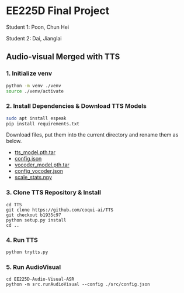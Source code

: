# EE225D Final Project

Student 1: Poon, Chun Hei

Student 2: Dai, Jianglai



## Audio-visual Merged with TTS



### 1. Initialize venv

```bash
python -m venv ./venv
source ./venv/activate
```



### 2. Install Dependencies & Download TTS Models

```bash
sudo apt install espeak
pip install requirements.txt
```

Download files, put them into the current directory and rename them as below.

- [tts_model.pth.tar](https://drive.google.com/uc?id=1dntzjWFg7ufWaTaFy80nRz-Tu02xWZos)
- [config.json](https://drive.google.com/uc?id=18CQ6G6tBEOfvCHlPqP8EBI4xWbrr9dBc)
- [vocoder_model.pth.tar](https://drive.google.com/uc?id=1Ty5DZdOc0F7OTGj9oJThYbL5iVu_2G0K)
- [config_vocoder.json](https://drive.google.com/uc?id=1Rd0R_nRCrbjEdpOwq6XwZAktvugiBvmu)
- [scale_stats.npy](https://drive.google.com/uc?id=11oY3Tv0kQtxK_JPgxrfesa99maVXHNxU)

### 3. Clone TTS Repository & Install

```
cd TTS
git clone https://github.com/coqui-ai/TTS
git checkout b1935c97
python setup.py install
cd ..
```



### 4. Run TTS

```bash
python trytts.py
```



### 5. Run AudioVisual

```
cd EE225D-Audio-Visual-ASR
python -m src.runAudioVisual --config ./src/config.json
```
